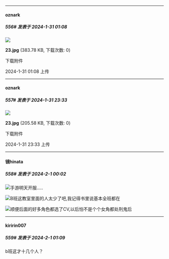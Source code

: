 
*****

####  oznark  
##### 556#       发表于 2024-1-31 01:08

<img src="https://img.saraba1st.com/forum/202401/30/100849flkkktfkhz8o8y0f.jpg" referrerpolicy="no-referrer">

<strong>23.jpg</strong> (383.78 KB, 下载次数: 0)

下载附件

2024-1-31 01:08 上传


*****

####  oznark  
##### 557#       发表于 2024-1-31 23:33

<img src="https://img.saraba1st.com/forum/202401/31/083311xkeq8z1xoojkqjrj.jpg" referrerpolicy="no-referrer">

<strong>23.jpg</strong> (205.58 KB, 下载次数: 0)

下载附件

2024-1-31 23:33 上传


*****

####  镜hinata  
##### 558#       发表于 2024-2-1 00:02

<img src="https://static.saraba1st.com/image/smiley/face2017/001.png" referrerpolicy="no-referrer">手游明天开服.....

<img src="https://static.saraba1st.com/image/smiley/face2017/067.png" referrerpolicy="no-referrer">B班这教室里面的人太少了吧,我记得书里说基本全班都在

<img src="https://static.saraba1st.com/image/smiley/face2017/037.png" referrerpolicy="no-referrer">顺便后面的好多角色都选了CV,以后怕不是个个女角都处刑鬼后


*****

####  kiririn007  
##### 559#       发表于 2024-2-1 01:09

b班这才十几个人？

